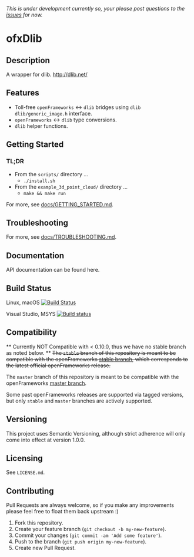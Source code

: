 _This is under development currently so, your please post questions to the [issues](https://github.com/bakercp/ofxDlib/issues) for now._

# ofxDlib

## Description

A wrapper for dlib.  http://dlib.net/

## Features

- Toll-free `openFrameworks` ↔ `dlib` bridges using `dlib` `dlib/generic_image.h` interface.
- `openFrameworks` ↔ `dlib` type conversions.
- `dlib` helper functions.

## Getting Started

### TL;DR
- From the `scripts/` directory ...
  - `./install.sh`
- From the `example_3d_point_cloud/` directory ...
  - `make && make run`

For more, see [docs/GETTING_STARTED.md](docs/GETTING_STARTED.md).

## Troubleshooting

For more, see [docs/TROUBLESHOOTING.md](docs/TROUBLESHOOTING.md).

## Documentation

API documentation can be found here.

## Build Status

Linux, macOS [![Build Status](https://travis-ci.org/bakercp/ofxDlib.svg?branch=master)](https://travis-ci.org/bakercp/ofxDlib)

Visual Studio, MSYS [![Build status](https://ci.appveyor.com/api/projects/status/4rkeucq1y07qc3gr/branch/master?svg=true)](https://ci.appveyor.com/project/bakercp/ofxdlib/branch/master)


## Compatibility

** Currently NOT Compatible with < 0.10.0, thus we have no stable branch as noted below. **
~~The `stable` branch of this repository is meant to be compatible with the openFrameworks [stable branch](https://github.com/openframeworks/openFrameworks/tree/stable), which corresponds to the latest official openFrameworks release.~~

The `master` branch of this repository is meant to be compatible with the openFrameworks [master branch](https://github.com/openframeworks/openFrameworks/tree/master).

Some past openFrameworks releases are supported via tagged versions, but only `stable` and `master` branches are actively supported.

## Versioning

This project uses Semantic Versioning, although strict adherence will only come into effect at version 1.0.0.

## Licensing

See `LICENSE.md`.

## Contributing

Pull Requests are always welcome, so if you make any improvements please feel free to float them back upstream :)

1. Fork this repository.
2. Create your feature branch (`git checkout -b my-new-feature`).
3. Commit your changes (`git commit -am 'Add some feature'`).
4. Push to the branch (`git push origin my-new-feature`).
5. Create new Pull Request.

